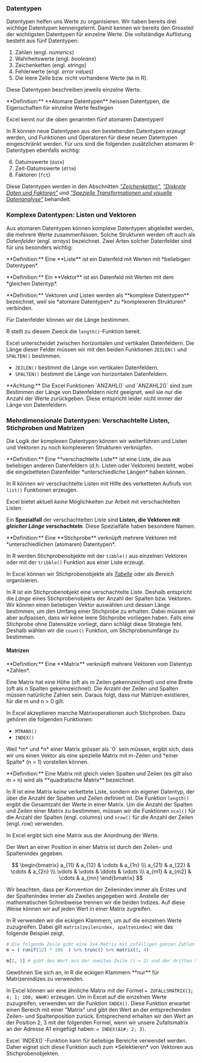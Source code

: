 ### Datentypen

Datentypen helfen uns Werte zu organisieren. Wir haben bereits drei wichtige Datentypen kennengelernt. Damit kennen wir bereits den Grossteil der wichtigsten Datentypen für einzelne Werte. Die vollständige Auflistung besteht aus fünf Datentypen:

1. Zahlen (engl. *numerics*)
2. Wahrheitswerte (engl. *booleans*)
3. Zeichenketten (engl. *strings*)
4. Fehlerwerte (engl. *error values*)
5. Die leere Zelle bzw. nicht vorhandene Werte (`NA` in R). 

Diese Datentypen beschreiben jeweils einzelne Werte. 

<p class="alert alert-primary" markdown="1">
**Definition:** **Atomare Datentypen** heissen Datentypen, die Eigenschaften für einzelne Werte festlegen
</p>

Excel kennt nur die oben genannten fünf atomaren Datentypen! 

In R können neue Datentypen aus den bestehenden Datentypen erzeugt werden, und Funktionen und Operatoren für diese neuen Datentypen eingeschränkt werden. Für uns sind die folgenden zusätzlichen atomaren R-Datentypen ebenfalls wichtig:

6. Datumswerte (`date`)
7. Zeit-Datumswerte (`dttm`)
8. Faktoren (`fct`) 

Diese Datentypen werden in den Abschnitten [*"Zeichenketten"*](https://moodle.zhaw.ch/course/view.php?id=9539#section-3), [*"Diskrete Daten und Faktoren"*](https://moodle.zhaw.ch/course/view.php?id=9539#section-4) und [*"Spezielle Transformationen und visuelle Datenanalyse"*](https://moodle.zhaw.ch/course/view.php?id=9539#section-2) behandelt.

### Komplexe Datentypen: Listen und Vektoren

Aus atomaren Datentypen können komplexe Datentypen abgeleitet werden, die mehrere Werte zusammenfassen. Solche Strukturen werden oft auch als *Datenfelder* (engl. *arrays*) bezeichnet. Zwei Arten solcher Datenfelder sind für uns besonders wichtig: 

<p class="alert alert-primary" markdown="1">
**Definition:** Eine **Liste** ist ein Datenfeld mit Werten mit *beliebigen Datentypen*.
</p>

<p class="alert alert-primary" markdown="1">
**Definition:** Ein **Vektor** ist ein Datenfeld mit Werten mit dem *gleichen Datentyp*. 
</p>

<p class="alert alert-primary" markdown="1">
**Definition:** Vektoren und Listen werden als **komplexe Datentypen** bezeichnet, weil sie *atomare Datentypen* zu *komplexeren Strukturen* verbinden.  
</p>

Für Datenfelder können wir die Länge bestimmen. 

R stellt zu diesem Zweck die `length()`-Funktion bereit. 

Excel unterscheidet zwischen horizontalen und vertikalen Datenfeldern. Die Länge dieser Felder müssen wir mit den beiden Funktionen `ZEILEN()` und `SPALTEN()` bestimmen. 

* `ZEILEN()` bestimmt die Länge  von vertikalen Datenfeldern. 
* `SPALTEN()` bestimmt die Länge von horizontalen Datenfeldern. 

<p class="alert alert-warning" markdown="1">
**Achtung:** Die Excel Funktionen `ANZAHL()` und `ANZAHL2()` sind zum Bestimmen der Länge von Datenfeldern nicht geeignet, weil sie nur die Anzahl der Werte zurückgeben. Diese entspricht leider nicht immer der Länge von Datenfeldern.
</p>

### Mehrdimensionale Datentypen: Verschachtelte Listen, Stichproben und Matrizen

Die Logik der komplexen Datentypen können wir weiterführen und Listen und Vektoren zu noch komplexeren Strukturen verknüpfen. 

<p class="alert alert-primary" markdown="1">
**Definition:** Eine **verschachtelte Liste** ist eine Liste, die aus beliebigen anderen Datenfeldern (d.h. Listen oder Vektoren) besteht, wobei die eingebetteten Datenfelder *unterschiedliche Längen* haben können.
</p>

In R können wir verschachtelte Listen mit Hilfe des verketteten Aufrufs von `list()` Funktionen erzeugen. 

Excel bietet aktuell *keine* Möglichkeiten zur Arbeit mit verschachtelten Listen.

Ein **Spezialfall** der verschachtelten Liste sind **Listen, die Vektoren mit *gleicher Länge* verschachteln**. Diese Spezialfälle haben besondere Namen: 

<p class="alert alert-primary" markdown="1">
**Definition:** Eine **Stichprobe** verknüpft mehrere Vektoren mit *unterschiedlichen (atomaren) Datentypen*. 
</p>

In R werden Stichprobenobjekte mit der `tibble()` aus einzelnen Vektoren oder mit der `tribble()` Funktion aus einer Liste erzeugt. 

In Excel können wir Stichprobenobjekte als [*Tabelle*](https://moodle.zhaw.ch/mod/page/view.php?id=544754) oder als *Bereich* organisieren. 

In R ist ein Stichprobenobjekt eine verschachtelte Liste. Deshalb entspricht die *Länge* eines Stichprobenobjekts der Anzahl der Spalten bzw. Vektoren. Wir können einen beliebigen Vektor auswählen und dessen Länge bestimmen, um den Umfang einer Stichprobe zu erhalten. Dabei müssen wir aber aufpassen, dass wir keine leere Stichprobe vorliegen haben. Falls eine Stichprobe ohne Datensätze vorliegt, dann schlägt diese Strategie fehl. Deshalb wählen wir die `count()` Funktion, um Stichprobenumfänge zu bestimmen. 

#### Matrizen

<p class="alert alert-primary" markdown="1">
**Definition:** Eine **Matrix** verknüpft mehrere Vektoren vom Datentyp *Zahlen*.
</p>

Eine Matrix hat eine Höhe (oft als *m* Zeilen gekennzeichnet) und eine Breite (oft als *n* Spalten gekennzeichnet). Die Anzahl der Zeilen und Spalten müssen natürliche Zahlen sein. Daraus folgt, dass nur Matrizen existieren, für die m und n > 0 gilt. 

In Excel akzeptieren manche Matrixoperationen auch Stichproben. Dazu gehören die folgenden Funktionen:

* `MTRANS()`
* `INDEX()`

<p class="alert alert-success" markdown="1">
Weil *m* und *n* einer Matrix grösser als `0` sein müssen, ergibt sich, dass wir uns einen Vektor als eine spezielle Matrix mit m-Zeilen und *einer Spalte* (n = 1) vorstellen können.
</p>

<p class="alert alert-primary" markdown="1">
**Definition:** Eine Matrix mit gleich vielen Spalten und Zeilen (es gilt also m = n) wird als **quadratische Matrix** bezeichnet. 
</p>

In R ist eine Matrix *keine* verkettete Liste, sondern ein eigener Datentyp, der über die Anzahl der Spalten und Zeilen definiert ist. Die Funktion `length()` ergibt die Gesamtzahl der Werte in einer Matrix. Um die Anzahl der Spalten und Zeilen einer Matrix zu bestimmen, müssen wir die Funktionen `ncol()` für die Anzahl der Spalten (engl. columns) und `nrow()` für die Anzahl der Zeilen (engl. row) verwenden.

In Excel ergibt sich eine Matrix aus der Anordnung der Werte.

Der Wert an einer Position in einer Matrix ist durch den Zeilen- und Spaltenindex gegeben.

$$
\begin{bmatrix}
a_{11} & a_{12} & \cdots & a_{1n} \\\
a_{21} & a_{22} & \cdots & a_{2n} \\\
\vdots & \vdots  & \ddots & \vdots \\\
a_{m1} & a_{m2} &  \cdots &  a_{mn}  
\end{bmatrix}
$$ 

Wir beachten, dass per Konvention der Zeilenindex immer als Erstes und der Spaltenindex immer als Zweites angegeben wird. Anstelle der mathematischen Schreibweise trennen wir die beiden Indizes. Auf diese Weise können wir auf jeden Wert in einer Matrix zugreifen. 

In R verwenden wir die eckigen Klammern, um auf die einzelnen Werte zuzugreifen. Dabei gilt `matrix[zeilenindex, spaltenindex]` wie das folgende Beispiel zeigt. 

```R
# Die folgende Zeile gibt eine 3x4 Matrix mit zufälligen ganzen Zahlen mit  0 < m_ij < 100 zurück
m = ( runif(12) * 100  ) %>% trunc() %>% matrix(3, 4) 

m[2, 3] # gibt den Wert aus der zweiten Zeile (i = 2) und der dritten Spalte (j = 3) zurück.  
```

<p class="alert alert-success" markdown="1">
Gewöhnen Sie sich an, in R die eckigen Klammern **nur** für Matrizenindizes zu verwenden. 
</p>

In Excel können wir eine ähnliche Matrix mit der Formel `= ZUFALLSMATRIX(3; 4; 1; 100; WAHR)` erzeugen. Um in Excel auf die einzelnen Werte zuzugreifen, verwenden wir die Funktion `INDEX()`. Diese Funktion erwartet einen Bereich mit einer "Matrix" und gibt den Wert an der entsprechenden Zeilen- und Spaltenposition zurück. Entsprechend erhalten wir den Wert an der Position 2, 3 mit der folgenden Formel, wenn wir unsere Zufallsmatrix an der Adresse A1 eingefügt haben: `= INDEX(A1#; 2; 3)`.

<p class="alert alert-success" markdown="1">
Excel `INDEX()`-Funktion kann für beliebige Bereiche verwendet werden. Daher eignet sich diese Funktion auch zum *Selektieren* von Vektoren aus Stichprobenobjekten. 
</p>


